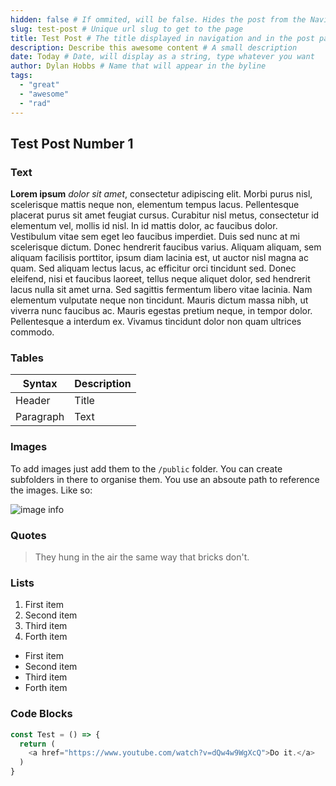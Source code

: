```yaml
---
hidden: false # If ommited, will be false. Hides the post from the Navigation and URL
slug: test-post # Unique url slug to get to the page
title: Test Post # The title displayed in navigation and in the post page
description: Describe this awesome content # A small description
date: Today # Date, will display as a string, type whatever you want
author: Dylan Hobbs # Name that will appear in the byline
tags:
  - "great"
  - "awesome"
  - "rad"
---
```


## Test Post Number 1

### Text
**Lorem ipsum** *dolor sit amet*, consectetur adipiscing elit. Morbi purus nisl, scelerisque mattis neque non, elementum tempus lacus. Pellentesque placerat purus sit amet feugiat cursus. Curabitur nisl metus, consectetur id elementum vel, mollis id nisl. In id mattis dolor, ac faucibus dolor. Vestibulum vitae sem eget leo faucibus imperdiet. Duis sed nunc at mi scelerisque dictum. Donec hendrerit faucibus varius. Aliquam aliquam, sem aliquam facilisis porttitor, ipsum diam lacinia est, ut auctor nisl magna ac quam. Sed aliquam lectus lacus, ac efficitur orci tincidunt sed. Donec eleifend, nisi et faucibus laoreet, tellus neque aliquet dolor, sed hendrerit lacus nulla sit amet urna. Sed sagittis fermentum libero vitae lacinia. Nam elementum vulputate neque non tincidunt. Mauris dictum massa nibh, ut viverra nunc faucibus ac. Mauris egestas pretium neque, in tempor dolor. Pellentesque a interdum ex. Vivamus tincidunt dolor non quam ultrices commodo.

### Tables
| Syntax      | Description |
| ----------- | ----------- |
| Header      | Title       |
| Paragraph   | Text        |


### Images
To add images just add them to the `/public` folder. You can create subfolders in there to organise them.
You use an absoute path to reference the images. Like so:

![image info](/testProject/image.jpg)

### Quotes
> They hung in the air the same way that bricks don't.

### Lists
1. First item
2. Second item
3. Third item
4. Forth item

- First item
- Second item
- Third item
- Forth item

### Code Blocks
```javascript
const Test = () => {
  return (
    <a href="https://www.youtube.com/watch?v=dQw4w9WgXcQ">Do it.</a>
  )
}
```
